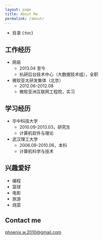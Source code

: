```yaml
---
layout: page
title: About Me
permalink: /about/
---
```


* 目录
{:toc}

## 工作经历

- 网易
	- 2013.04 至今
	- 杭研后台技术中心（大数据技术组），全职
- 微软亚太研发集体（北京）
	- 2012.06-2012.08
	- 微软亚洲互联网工程院，实习

## 学习经历

- 华中科技大学
	- 2010.09-2013.03，研究生
	- 计算机软件与理论
- 武汉理工大学
	- 2006.09-2010.06，本科
	- 计算机科学与技术

## 兴趣爱好

- 编程
- 篮球
- 电影
- 旅游
- 烧菜

## Contact me

[phoenix.w.2010@gmail.com](mailto:phoenix.w.2010@gmail.com)